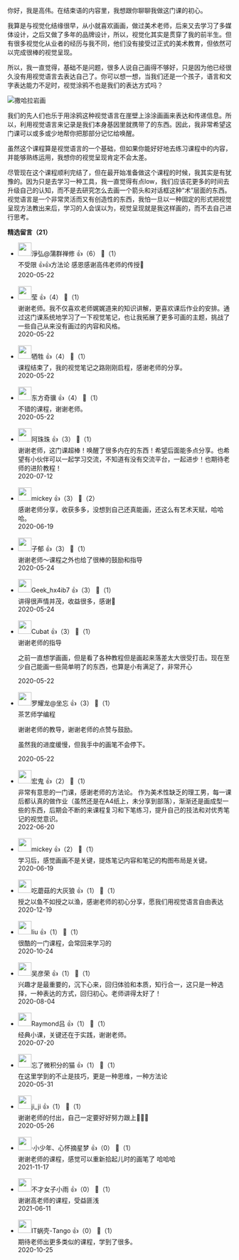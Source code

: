 你好，我是高伟。在结束语的内容里，我想跟你聊聊我做这门课的初心。

我算是与视觉化结缘很早，从小就喜欢画画，做过美术老师，后来又去学习了多媒体设计，之后又做了多年的品牌设计，所以，视觉化其实是贯穿了我的前半生。但有很多视觉化从业者的经历与我不同，他们没有接受过正式的美术教育，但依然可以完成很棒的视觉呈现。

所以，我一直觉得，基础不是问题，很多人说自己画得不够好，只是因为他已经很久没有用视觉语言去表达自己了。你可以想一想，当我们还是一个孩子，语言和文字表达能力不足时，视觉涂鸦不也是我们的表达方式吗？

![](https://static001.geekbang.org/resource/image/05/ce/050f4ede5d09269c20e8afb4faa321ce.jpg?wh=1142%2A838 "撒哈拉岩画")

我们的先人们也乐于用涂鸦这种视觉语言在崖壁上涂涂画画来表达和传递信息。所以，利用视觉语言来记录是我们本身基因里就携带了的东西。因此，我非常希望这门课可以或多或少地帮你把那部分记忆给唤醒。

虽然这个课程算是视觉语言的一个基础，但如果你能好好地去练习课程中的内容，并能够熟练运用，我想你的视觉呈现肯定不会太差。

尽管现在这个课程顺利完结了，但在最开始准备做这个课程的时候，我其实是有犹豫的。因为只是去学习一种工具，我一直觉得有点low，我们应该花更多的时间去升级自己的认知，而不是去研究怎么去画一个箭头和对话框这种“术”层面的东西。视觉语言是一个非常灵活而又有创造性的东西，我怕一旦以一种固定的形式把视觉呈现方法教出来后，学习的人会误以为，视觉呈现就是我这样画的，而不去自己进行思考。
<div><strong>精选留言（21）</strong></div><ul>
<li><img src="https://static001.geekbang.org/account/avatar/00/1e/26/d7/9d0212b2.jpg" width="30px"><span>淨弘@蒲群禅修</span> 👍（6） 💬（1）<div>不受限  👍👍方法论
感恩感谢高伟老师的传授🙏</div>2020-05-22</li><br/><li><img src="https://static001.geekbang.org/account/avatar/00/0f/91/c4/40609b81.jpg" width="30px"><span>莹</span> 👍（4） 💬（1）<div>谢谢老师。我不仅喜欢老师娓娓道来的知识讲解，更喜欢课后作业的安排。通过这门课系统地学习了一下视觉笔记，也让我拓展了更多可画的主题，挑战了一些自己从来没有画过的内容和风格。</div>2020-05-22</li><br/><li><img src="https://static001.geekbang.org/account/avatar/00/18/b5/ca/bba4d696.jpg" width="30px"><span>牺牲</span> 👍（4） 💬（1）<div>课程结束了，我的视觉笔记之路刚刚启程，感谢老师的分享。</div>2020-05-22</li><br/><li><img src="https://static001.geekbang.org/account/avatar/00/14/ac/62/37912d51.jpg" width="30px"><span>东方奇骥</span> 👍（4） 💬（1）<div>不错的课程，谢谢老师。</div>2020-05-22</li><br/><li><img src="https://static001.geekbang.org/account/avatar/00/0f/69/2a/abb7bfe3.jpg" width="30px"><span>阿珠珠</span> 👍（3） 💬（1）<div>谢谢老师，这门课超棒！唤醒了很多内在的东西！希望后面能多点分享。也希望有小伙伴可以一起学习交流，不知道有没有交流平台，一起进步！也期待老师的进阶教程！</div>2020-07-12</li><br/><li><img src="https://static001.geekbang.org/account/avatar/00/10/0c/0f/93d1c8eb.jpg" width="30px"><span>mickey</span> 👍（3） 💬（2）<div>感谢老师分享，收获多多，没想到自己还真能画，还这么有艺术天赋，哈哈哈。</div>2020-06-19</li><br/><li><img src="https://static001.geekbang.org/account/avatar/00/0f/5d/0a/299276c5.jpg" width="30px"><span>子郁</span> 👍（3） 💬（1）<div>谢谢老师～课程之外也给了很棒的鼓励和指导</div>2020-05-24</li><br/><li><img src="https://static001.geekbang.org/account/avatar/00/0f/ac/6e/abb7bfe3.jpg" width="30px"><span>Geek_hx4ib7</span> 👍（3） 💬（1）<div>讲得很声情并茂，收益很多，感谢🙏</div>2020-05-24</li><br/><li><img src="https://static001.geekbang.org/account/avatar/00/1e/89/97/53b92627.jpg" width="30px"><span>Cubat</span> 👍（3） 💬（1）<div>谢谢老师的指导

之前一直想学画画，但是看了各种教程但是画起来落差太大很受打击。现在至少自己能画一些简单明了的东西，也算是小有满足了，非常开心</div>2020-05-22</li><br/><li><img src="https://static001.geekbang.org/account/avatar/00/1d/42/df/a034455d.jpg" width="30px"><span>罗耀龙@坐忘</span> 👍（3） 💬（1）<div>茶艺师学编程

谢谢老师的教导，谢谢老师的点赞与鼓励。

虽然我的进度缓慢，但我手中的画笔不会停下。</div>2020-05-22</li><br/><li><img src="https://static001.geekbang.org/account/avatar/00/10/1c/4f/72ae1dc9.jpg" width="30px"><span>宏鬼</span> 👍（2） 💬（1）<div>非常有意思的一门课，感谢老师的方法论。
作为美术性缺乏的理工男，每一课后都认真的做作业（虽然还是在A4纸上，未分享到部落），渐渐还是画成型一些的东西，后期会不断的来课程复习和下笔练习，提升自己的技法和对优秀笔记的视觉意识。</div>2022-06-20</li><br/><li><img src="https://static001.geekbang.org/account/avatar/00/10/0c/0f/93d1c8eb.jpg" width="30px"><span>mickey</span> 👍（2） 💬（1）<div>学习后，感觉画画不是关键，提炼笔记内容和笔记的构图布局是关键。</div>2020-06-19</li><br/><li><img src="https://static001.geekbang.org/account/avatar/00/10/77/ba/b2356241.jpg" width="30px"><span>吃蘑菇的大灰狼</span> 👍（1） 💬（1）<div>授之以鱼不如授之以渔，感谢老师的初心分享，愿我们用视觉语言自由表达</div>2020-12-19</li><br/><li><img src="https://static001.geekbang.org/account/avatar/00/1d/37/c1/280c238a.jpg" width="30px"><span>liu</span> 👍（1） 💬（1）<div>很酷的一门课程，会常回来学习的</div>2020-10-24</li><br/><li><img src="https://thirdwx.qlogo.cn/mmopen/vi_32/umOajCJ4eX0RoStVKGic4F99xHcpUA48f4u6cRapMnKfkFtiawJHAv0DnRY0O9DSyG2070vm1lP017RtXZiaeJDeQ/132" width="30px"><span>吴彦荣</span> 👍（1） 💬（1）<div>兴趣才是最重要的，沉下心来，回归体验和本质，知行合一，这只是一种选择，一种表达的方式，回归初心。老师讲得太好了！</div>2020-08-04</li><br/><li><img src="https://static001.geekbang.org/account/avatar/00/18/22/97/7a1c4031.jpg" width="30px"><span>Raymond吕</span> 👍（1） 💬（1）<div>经典小课，关键还在于实践，谢谢老师。</div>2020-07-20</li><br/><li><img src="https://static001.geekbang.org/account/avatar/00/13/16/04/5a807b3f.jpg" width="30px"><span>忘了微积分的猫</span> 👍（1） 💬（1）<div>在这里学到的不止是技巧，更是一种思维，一种方法论</div>2020-05-31</li><br/><li><img src="https://static001.geekbang.org/account/avatar/00/14/f7/65/e391c730.jpg" width="30px"><span>ji_ji</span> 👍（1） 💬（1）<div>谢谢老师的付出，自己一定要好好努力跟上🤗🤗🤗</div>2020-05-26</li><br/><li><img src="https://static001.geekbang.org/account/avatar/00/18/2c/0a/d17481ac.jpg" width="30px"><span>·小少年、心怀摘星梦</span> 👍（0） 💬（1）<div>谢谢老师的课程，感觉可以重新拾起儿时的画笔了 哈哈哈</div>2021-11-17</li><br/><li><img src="https://static001.geekbang.org/account/avatar/00/24/4a/10/1a747119.jpg" width="30px"><span>不才女子小雨</span> 👍（0） 💬（1）<div>谢谢高老师的课程，受益匪浅</div>2021-06-11</li><br/><li><img src="https://static001.geekbang.org/account/avatar/00/0f/44/a4/7a45d979.jpg" width="30px"><span>IT蜗壳-Tango</span> 👍（0） 💬（1）<div>期待老师出更多类似的课程，学到了很多。</div>2020-10-25</li><br/>
</ul>